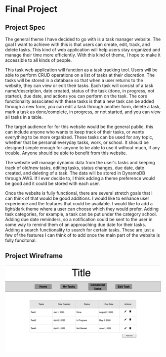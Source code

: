 # Final Project

## Project Spec

The general theme I have decided to go with is a task manager website. The goal I want to achieve with this is that users can create, edit, track, and delete tasks. This kind of web application will help users stay organized and manage their time more efficiently. With this kind of theme, I hope to make it accessible to all kinds of people.

This task web application will function as a task tracking tool. Users will be able to perform CRUD operations on a list of tasks at their discretion. The tasks will be stored in a database so that when a user returns to the website, they can view or edit their tasks. Each task will consist of a task name/description, date created, status of the task (done, in progress, not started), due date, and actions you can perform on the task. The core functionality associated with these tasks is that a new task can be added through a new form, you can edit a task through another form, delete a task, mark a task as done/complete, in progress, or not started, and you can view all tasks in a table. 

The target audience for for this website would be the general public, this can include anyone who wants to keep track of their tasks, or wants everything to be more organized. These tasks can be used for any topic, whether that be personal everyday tasks, work, or school. It should be designed simple enough for anyone to be able to use it without much, if any trouble. Anyone should be able to benefit from this website.

The website will manage dynamic data from the user's tasks and keeping track of old/new tasks, editing tasks, status changes, due date, date created, and deleting of a task. The data will be stored in DynamoDB through AWS. If I ever decide to, I think adding a theme preference would be good and it could be stored with each user. 

Once the website is fully functional, there are several stretch goals that I can think of that would be good additions. I would like to enhance user experience and the features that could be available. I would like to add a light/dark theme where a user can choose which they would prefer. Adding task categories, for example, a task can be put under the category school. Adding due date reminders, so a notification could be sent to the user in some way to remind them of an approaching due date for their tasks. Adding a search functionality to search for certain tasks. These are just a few of the features I can think of to add once the main part of the website is fully funcitonal.

## Project Wireframe

![wireframe](wireframe.png)
